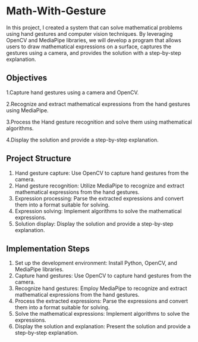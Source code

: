 # Math-With-Gesture
In this project, I created a system that can solve mathematical problems using hand gestures and computer vision techniques. By leveraging OpenCV and MediaPipe libraries, we will develop a program that allows users to draw mathematical expressions on a surface, captures the gestures using a camera, and provides the solution with a step-by-step explanation.

## Objectives

1.Capture hand gestures using a camera and OpenCV.

2.Recognize and extract mathematical expressions from the hand gestures using MediaPipe.

3.Process the Hand gesture recognition and solve them using mathematical algorithms.

4.Display the solution and provide a step-by-step explanation.

## Project Structure
1. Hand gesture capture: Use OpenCV to capture hand gestures from the camera.
2. Hand gesture recognition: Utilize MediaPipe to recognize and extract mathematical expressions from the hand gestures.
3. Expression processing: Parse the extracted expressions and convert them into a format suitable for solving.
4. Expression solving: Implement algorithms to solve the mathematical expressions.
5. Solution display: Display the solution and provide a step-by-step explanation.
   
## Implementation Steps
1. Set up the development environment: Install Python, OpenCV, and MediaPipe libraries.
2. Capture hand gestures: Use OpenCV to capture hand gestures from the camera.
3. Recognize hand gestures: Employ MediaPipe to recognize and extract mathematical expressions from the hand gestures.
4. Process the extracted expressions: Parse the expressions and convert them into a format suitable for solving.
5. Solve the mathematical expressions: Implement algorithms to solve the expressions.
6. Display the solution and explanation: Present the solution and provide a step-by-step explanation.
